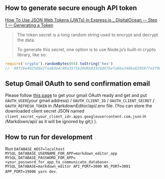 ## How to generate secure enough API token

[How To Use JSON Web Tokens (JWTs) in Express.js _ DigitalOcean -- Step 1 — Generating a Token](https://www.digitalocean.com/community/tutorials/nodejs-jwt-expressjs#step-1-generating-a-token)

> The token secret is a long random string used to encrypt and decrypt the data.
>
> To generate this secret, one option is to use Node.js’s built-in crypto library, like so:

```js
require('crypto').randomBytes(64).toString('hex')
// '09f26e402586e2faa8da4c98a35f1b20d6b033c6097befa8be3486a829587fe2f90a832bd3ff9d42710a4da095a2ce285b009f0c3730cd9b8e1af3eb84df6611'
```

## Setup Gmail OAuth to send confirmation email

Please follow [this page](https://alexb72.medium.com/how-to-send-emails-using-a-nodemailer-gmail-and-oauth2-fe19d66451f9) to get your gmail OAuth ready and get and put `OAUTH_USER`(your gmail address) / `OAUTH_CLIENT_ID` / `OAUTH_CLIENT_SECRET` / `OAUTH_REFRESH_TOKEN` in /MarkdownEditor/api/.env file.
(You can store the downloaded client secret JSON named `client_secret_<your_client_id>.apps.googleusercontent.com.json` in /Markdown/api/ as it will be ignored by git;) ).

## How to run for development

Run `DATABASE_HOST=localhost MYSQL_DATABASE_USERNAME_FOR_APP=markdown_editor_app MYSQL_DATABASE_PASSWORD_FOR_APP=<your_password_for_app_to_communicate_database> MYSQL_DATABASE=markdown_editor API_PORT=3000 WS_PORT=3001 APP_PORT=19006 yarn dev`.
